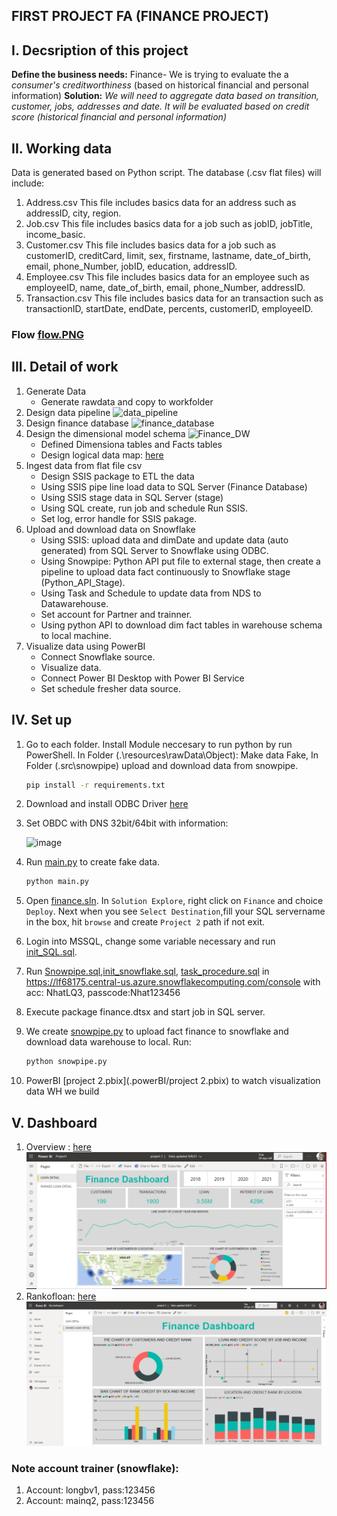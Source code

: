 ## FIRST PROJECT FA (FINANCE PROJECT)

## I. Decsription of this project

**Define the business needs:** 
Finance- We is trying to evaluate the a *consumer's creditworthiness* (based on historical financial and personal information)
**Solution:**
*We will need to aggregate data based on *transition*, *customer*, *jobs*, *addresses* and *date*. It will be evaluated based on *credit score* (historical financial and personal information)*

## II. Working data

Data is generated based on Python script. The database (.csv flat files) will include:
1. Address.csv
	This file includes basics data for an address such as addressID, city, region.
2. Job.csv
	This file includes basics data for a job such as jobID, jobTitle, income_basic.
3. Customer.csv
	This file includes basics data for a job such as customerID, creditCard, limit, sex, firstname, lastname, date_of_birth, email, phone_Number, jobID, education, addressID.
4. Employee.csv
	This file includes basics data for an employee such as employeeID, name, date_of_birth, email, phone_Number, addressID.
5. Transaction.csv
	This file includes basics data for an transaction such as transactionID, startDate, endDate, percents, customerID, employeeID.
### Flow [flow.PNG](./docs/flow.PNG)
## III. Detail of work

1. Generate Data
    - Generate rawdata and copy to workfolder
2. Design data pipeline ![data_pipeline](./docs/data_pipeline.png)
3. Design finance database ![finance_database](./docs/finance_database.png)
4. Design the dimensional model schema ![Finance_DW](./docs/Finance_DW.png)
    - Defined Dimensiona tables and Facts tables
    - Design logical data map: [here]()
5. Ingest data from flat file csv
    -  Design SSIS package to ETL the data
    -  Using SSIS pipe line load data to SQL Server (Finance Database)
    -  Using SSIS stage data in SQL Server (stage)
    -  Using SQL create, run job and schedule Run SSIS.
    -  Set log, error handle for SSIS pakage. 
6. Upload and download data on Snowflake
    -  Using SSIS: upload data and dimDate and update data (auto generated) from SQL Server to Snowflake using ODBC.
    -  Using Snowpipe: Python API put file to external stage, then create a pipeline to upload data fact continuously to Snowflake stage (Python_API_Stage).
    -  Using Task and Schedule to update data from NDS to Datawarehouse.
    -  Set account for Partner and trainner.
    -  Using python API to download dim fact tables in warehouse schema to local machine.
7. Visualize data using PowerBI
   -   Connect Snowflake source.
   -   Visualize data.
   -   Connect Power BI Desktop with Power BI Service
   -   Set schedule fresher data source.

## IV. Set up
1. Go to each folder. Install Module neccesary to run python by run PowerShell. In Folder (.\resources\rawData\Object): 
   Make data Fake, In Folder (.src\snowpipe) upload and download data from snowpipe.
   ```bash  
   pip install -r requirements.txt 
   ```

2. Download and install ODBC Driver [here](https://sfc-repo.snowflakecomputing.com/odbc/win64/latest/index.html)

3. Set OBDC with DNS 32bit/64bit with information:

   ![image](https://user-images.githubusercontent.com/62283838/132566264-f14e4eff-4468-4034-a4bb-fdeeefb5c8ef.png)

4. Run [main.py](.\resources\rawData\Object) to create fake data.
   ```bash  
   python main.py
   ```

5. Open [finance.sln](./resources/Solution-SSIS/finance.sln). In `Solution Explore`, right click on `Finance` and choice `Deploy`. 
   Next when you see `Select Destination`,fill your SQL servername in the box, hit `browse` and create `Project 2` path if not exit.

6. Login into MSSQL, change some variable necessary and run [init_SQL.sql](./src/mssql/init_SQL.sql). 
7. Run [Snowpipe.sql](./src/snowflake/Snowpipe.sql),[init_snowflake.sql](./src/snowflake/init_snowflake.sql), [task_procedure.sql](./src/snowflake/task_procedure.sql) in https://lf68175.central-us.azure.snowflakecomputing.com/console with acc: NhatLQ3, passcode:Nhat123456
8. Execute package finance.dtsx and start job in SQL server.
9. We create [snowpipe.py](./src/snowpipe/snowpipe.py) to upload fact finance to snowflake and download data warehouse to local. Run:
   ```bash  
   python snowpipe.py
   ```
10. PowerBI [project 2.pbix](.powerBI/project 2.pbix) to watch visualization data WH we build 

## V. Dashboard
1. Overview : [here](https://app.powerbi.com/view?r=eyJrIjoiMThmNjQ5N2MtZDYyMy00YzE2LThlNjctOWMzNGEzMGY3ZjAzIiwidCI6ImYwMWU5MzBhLWI1MmUtNDJiMS1iNzBmLWE4ODgyYjVkMDQzYiIsImMiOjEwfQ%3D%3D&pageName=ReportSectionfd6c4f8a7b4196007673)
![DASHBOARD](./powerBI/dashboard1.PNG)
2. Rankofloan: [here](https://app.powerbi.com/view?r=eyJrIjoiMThmNjQ5N2MtZDYyMy00YzE2LThlNjctOWMzNGEzMGY3ZjAzIiwidCI6ImYwMWU5MzBhLWI1MmUtNDJiMS1iNzBmLWE4ODgyYjVkMDQzYiIsImMiOjEwfQ%3D%3D&pageName=ReportSectionfd6c4f8a7b4196007673)
![DASHBOARD2](https://github.com/matornat2812/Finance_Project/blob/master/powerBI/RANKED-LOAN%20DETAIL.PNG)


### Note account trainer (snowflake):
1. Account: longbv1, pass:123456
2. Account: mainq2, pass:123456
